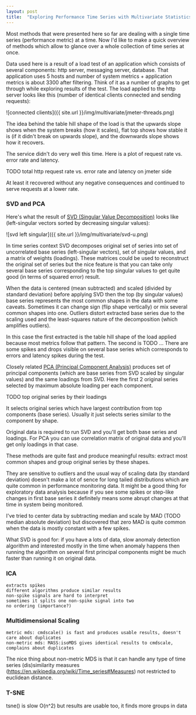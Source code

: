 ```yaml
---
layout: post
title:  "Exploring Performance Time Series with Multivariate Statistics"
---
```


Most methods that were presented here so far are dealing with a single time series (performance metric) at a time. Now I'd like to make a quick overview of methods which allow to glance over a whole collection of time series at once.

Data used here is a result of a load test of an application which consists of several components: http server, messaging server, database. That application uses 5 hosts and number of system metrics + application metrics is about 3300 after filtering. Think of it as a number of graphs to get through while exploring results of the test. The load applied to the http server looks like this (number of identical clients connected and sending requests):

![connected clients]({{ site.url }}/img/multivariate/jmeter-threads.png)

The idea behind the table hill shape of the load is that the upwards slope shows when the system breaks (how it scales), flat top shows how stable it is (if it didn't break on upwards slope), and the downwards slope shows how it recovers.

The service didn't do very well this time. Here is a plot of request rate vs. error rate and latency.

TODO total http request rate vs. error rate and latency on jmeter side

At least it recovered without any negative consequences and continued to serve requests at a lower rate.


### SVD and PCA

Here's what the result of [SVD (Singular Value Decomposition)](https://en.wikipedia.org/wiki/Singular_value_decomposition) looks like (left-singular vectors sorted by decreasing singular values):

![svd left singular]({{ site.url }}/img/multivariate/svd-u.png)

In time series context SVD decomposes original set of series into set of uncorrelated base series (left-singular vectors), set of singular values, and a matrix of weights (loadings). These matrices could be used to reconstruct the original set of series but the nice feature is that you can take only several base series corresponding to the top singular values to get quite good (in terms of squared error) result.

When the data is centered (mean subtracted) and scaled (divided by standard deviation) before applying SVD then the top (by singular values) base series represents the most common shapes in the data with some caveats. Sometimes it can change sign (flip shape vertically) or mix several common shapes into one. Outliers distort extracted base series due to the scaling used and the least-squares nature of the decomposition (which amplifies outliers).

In this case the first extracted is the table hill shape of the load applied because most metrics follow that pattern. The second is TODO ... There are some spikes and drops visible on several base series which corresponds to errors and latency spikes during the test.

Closely related [PCA (Principal Component Analysis)](https://en.wikipedia.org/wiki/Principal_component_analysis) produces set of principal components (which are base series from SVD scaled by singular values) and the same loadings from SVD. Here the first 2 original series selected by maximum absolute loading per each component.

TODO top original series by their loadings

It selects original series which have largest contribution from top components (base series). Usually it just selects series similar to the component by shape.

Original data is required to run SVD and you'll get both base series and loadings. For PCA you can use correlation matrix of original data and you'll get only loadings in that case.

These methods are quite fast and produce meaningful results: extract most common shapes and group original series by these shapes.

They are sensitive to outliers and the usual way of scaling data (by standard deviation) doesn't make a lot of sence for long tailed distributions which are quite common in performance monitoring data. It might be a good thing for exploratory data analysis because if you see some spikes or step-like changes in first base series it definitely means some abrupt changes at that time in system being monitored.

I've tried to center data by subtracting median and scale by MAD (TODO median absolute deviation) but discovered that zero MAD is quite common when the data is mostly constant with a few spikes.

What SVD is good for: if you have a lots of data, slow anomaly detection algorithm and interested mostly in the time when anomaly happens then running the algorithm on several first principal components might be much faster than running it on original data.

### ICA

    extracts spikes
    different algorithms produce similar results
    non-spike signals are hard to interpret
    sometimes it splits one non-spike signal into two
    no ordering (importance?)

### Multidimensional Scaling

    metric mds: cmdscale() is fast and produces usable results, doesn't care about duplicates
    non-metric mds: MASS:isoMDS gives identical results to cmdscale, complains about duplicates

The nice thing about non-metric MDS is that it can handle any type of time series (dis)similarity measures (https://en.wikipedia.org/wiki/Time_series#Measures) not restricted to euclidean distance.

### T-SNE

tsne() is slow O(n^2) but results are usable too, it finds more groups in data
